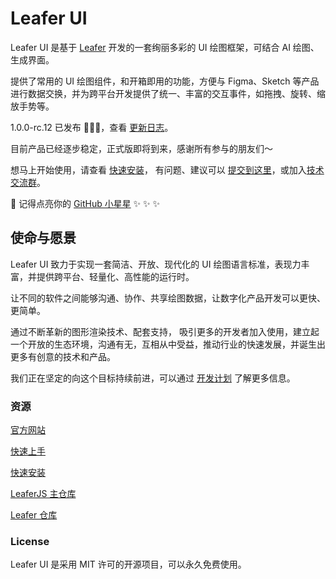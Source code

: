 # Leafer UI

Leafer UI 是基于 [Leafer](https://github.com/leaferjs/leafer) 开发的一套绚丽多彩的 UI 绘图框架，可结合 AI 绘图、生成界面。

提供了常用的 UI 绘图组件，和开箱即用的功能，方便与 Figma、Sketch 等产品进行数据交换，并为跨平台开发提供了统一、丰富的交互事件，如拖拽、旋转、缩放手势等。

1.0.0-rc.12 已发布 🎉🎉🎉，查看 [更新日志](https://leaferjs.com/ui/update/)。

目前产品已经逐步稳定，正式版即将到来，感谢所有参与的朋友们～

想马上开始使用，请查看 [快速安装](https://leaferjs.com/ui/guide/start.html)， 有问题、建议可以 [提交到这里](https://github.com/leaferjs/ui/issues)，或加入[技术交流群](https://leaferjs.com/ui/guide/)。

🌟 记得点亮你的 [GitHub 小星星](https://github.com/leaferjs/ui) ✨ ✨ ✨

## 使命与愿景

Leafer UI 致力于实现一套简洁、开放、现代化的 UI 绘图语言标准，表现力丰富，并提供跨平台、轻量化、高性能的运行时。

让不同的软件之间能够沟通、协作、共享绘图数据，让数字化产品开发可以更快、更简单。

通过不断革新的图形渲染技术、配套支持， 吸引更多的开发者加入使用，建立起一个开放的生态环境，沟通有无，互相从中受益，推动行业的快速发展，并诞生出更多有创意的技术和产品。

我们正在坚定的向这个目标持续前进，可以通过 [开发计划](https://www.leaferjs.com/ui/plan/) 了解更多信息。

### 资源

[官方网站](https://www.leaferjs.com)

[快速上手](https://www.leaferjs.com/ui/guide)

[快速安装](https://www.leaferjs.com/ui/guide/start.html)

[LeaferJS 主仓库](https://github.com/leaferjs/LeaferJS)

[Leafer 仓库](https://github.com/leaferjs/leafer)

### License

Leafer UI 是采用 MIT 许可的开源项目，可以永久免费使用。
